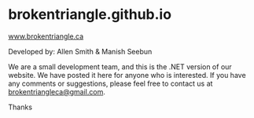 # brokentriangle.github.io

www.brokentriangle.ca

Developed by: Allen Smith & Manish Seebun

We are a small development team, and this is the .NET version of our website. We have posted it here for anyone who is interested. If you have any comments or suggestions, please feel free to contact us at brokentriangleca@gmail.com.   

Thanks
